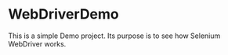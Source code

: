 # WebDriverDemo
This is a simple Demo project. Its purpose is to see how Selenium WebDriver works. 

